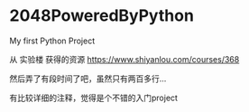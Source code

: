 # 2048PoweredByPython
My first Python Project

从 实验楼 获得的资源 https://www.shiyanlou.com/courses/368

然后弄了有段时间了吧，虽然只有两百多行...

有比较详细的注释，觉得是个不错的入门project
